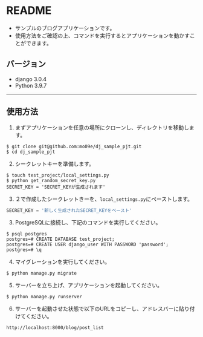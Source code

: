 # README
- サンプルのブログアプリケーションです。
- 使用方法をご確認の上、コマンドを実行するとアプリケーションを動かすことができます。

## バージョン
- django 3.0.4
- Python 3.9.7
___

## 使用方法
1. まずアプリケーションを任意の場所にクローンし、ディレクトリを移動します。
```
$ git clone git@github.com:mo09e/dj_sample_pjt.git
$ cd dj_sample_pjt
```
2. シークレットキーを準備します。
```
$ touch test_project/local_settings.py
$ python get_random_secret_key.py
SECRET_KEY = 'SECRET_KEYが生成されます'
```
3. ２で作成したシークレットきーを、`local_settings.py`にペーストします。

```python:test_project/local_settings.py
SECRET_KEY = '新しく生成されたSECRET_KEYをペースト'
```

3. PostgreSQLに接続し、下記のコマンドを実行してください。
```
$ psql postgres
postgres=# CREATE DATABASE test_project;
postgres=# CREATE USER django_user WITH PASSWORD 'password';
postgres=# \q
```
4. マイグレーションを実行してください。
```
$ python manage.py migrate
```
5. サーバーを立ち上げ、アプリケーションを起動してください。
```
$ python manage.py runserver
```
6. サーバーを起動させた状態で以下のURLをコピーし、アドレスバーに貼り付けてください。
```
http://localhost:8000/blog/post_list
```